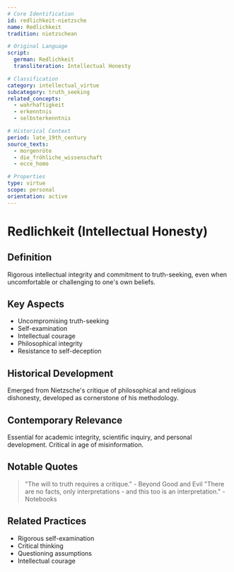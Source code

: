 ```yaml
---
# Core Identification
id: redlichkeit-nietzsche
name: Redlichkeit
tradition: nietzschean

# Original Language
script:
  german: Redlichkeit
  transliteration: Intellectual Honesty

# Classification
category: intellectual_virtue
subcategory: truth_seeking
related_concepts:
  - wahrhaftigkeit
  - erkenntnis
  - selbsterkenntnis

# Historical Context
period: late_19th_century
source_texts:
  - morgenröte
  - die_fröhliche_wissenschaft
  - ecce_homo

# Properties
type: virtue
scope: personal
orientation: active
---
```


# Redlichkeit (Intellectual Honesty)

## Definition
Rigorous intellectual integrity and commitment to truth-seeking, even when uncomfortable or challenging to one's own beliefs.

## Key Aspects
- Uncompromising truth-seeking
- Self-examination
- Intellectual courage
- Philosophical integrity
- Resistance to self-deception

## Historical Development
Emerged from Nietzsche's critique of philosophical and religious dishonesty, developed as cornerstone of his methodology.

## Contemporary Relevance
Essential for academic integrity, scientific inquiry, and personal development. Critical in age of misinformation.

## Notable Quotes
> "The will to truth requires a critique." - Beyond Good and Evil
> "There are no facts, only interpretations - and this too is an interpretation." - Notebooks

## Related Practices
- Rigorous self-examination
- Critical thinking
- Questioning assumptions
- Intellectual courage